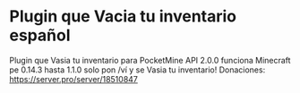 # Plugin que Vacia tu inventario español
Plugin que Vasia tu inventario para PocketMine API 2.0.0 funciona Minecraft pe 0.14.3 hasta 1.1.0 solo pon /ví y se Vasia tu inventario!
 Donaciones: https://server.pro/server/18510847

